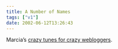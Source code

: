 ```yaml
---
title: A Number of Names
tags: ["v1"]
date: 2002-06-12T13:26:43
---
```


Marcia&#8217;s [crazy tunes for crazy webloggers][1].

[1]: http://www.dutchbint.org/xl.php?2002/06/05.php
